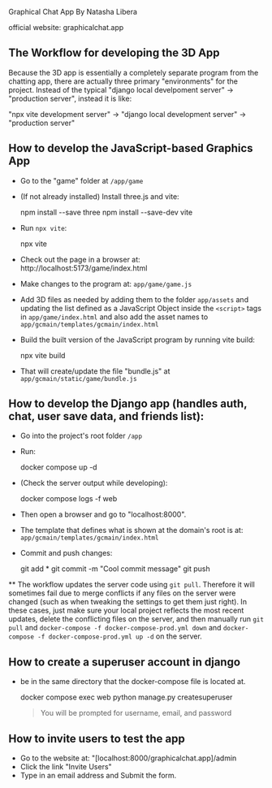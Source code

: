 Graphical Chat App
By Natasha Libera

official website: graphicalchat.app


The Workflow for developing the 3D App
--------------------------------------
Because the 3D app is essentially a completely separate program from the chatting app, there are actually three primary "environments" for the project.
Instead of the typical "django local develpoment server" -> "production server", instead it is like:

"npx vite development server" -> "django local development server" -> "production server"


How to develop the JavaScript-based Graphics App
------------------------------------------------
* Go to the "game" folder at `/app/game`
* (If not already installed) Install three.js and vite:

    npm install --save three
    npm install --save-dev vite

* Run `npx vite`:

    npx vite

* Check out the page in a browser at: http://localhost:5173/game/index.html
* Make changes to the program at: `app/game/game.js`
* Add 3D files as needed by adding them to the folder `app/assets` and updating the list defined as a JavaScript Object inside
  the `<script>` tags in `app/game/index.html` and also add the asset names to `app/gcmain/templates/gcmain/index.html`
* Build the built version of the JavaScript program by running vite build:

    npx vite build

* That will create/update the file "bundle.js" at `app/gcmain/static/game/bundle.js`


How to develop the Django app (handles auth, chat, user save data, and friends list):
-------------------------------------------------------------------------------------
* Go into the project's root folder `/app`
* Run:

    docker compose up -d

* (Check the server output while developing):

    docker compose logs -f web

* Then open a browser and go to "localhost:8000".
* The template that defines what is shown at the domain's root is at: `app/gcmain/templates/gcmain/index.html`
* Commit and push changes:

    git add *
    git commit -m "Cool commit message"
    git push

** The workflow updates the server code using `git pull`. Therefore it will sometimes fail due to merge conflicts
   if any files on the server were changed (such as when tweaking the settings to get them just right). In these
   cases, just make sure your local project reflects the most recent updates, delete the conflicting files on the
   server, and then manually run `git pull` and `docker-compose -f docker-compose-prod.yml down` and
   `docker-compose -f docker-compose-prod.yml up -d` on the server.


How to create a superuser account in django
-------------------------------------------
* be in the same directory that the docker-compose file is located at.

    docker compose exec web python manage.py createsuperuser

    > You will be prompted for username, email, and password


How to invite users to test the app
-----------------------------------
* Go to the website at: "[localhost:8000/graphicalchat.app]/admin
* Click the link "Invite Users"
* Type in an email address and Submit the form.